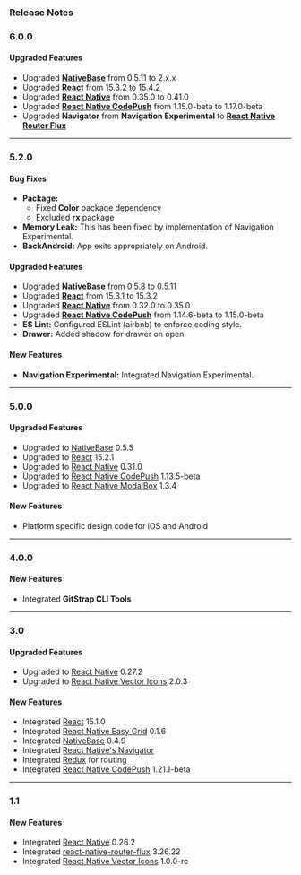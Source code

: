 ### Release Notes

### 6.0.0

#### Upgraded Features

*   Upgraded [**NativeBase**](https://github.com/GeekyAnts/NativeBase) from 0.5.11 to 2.x.x
*   Upgraded [**React**](https://facebook.github.io/react/) from 15.3.2 to 15.4.2
*   Upgraded [**React Native**](https://github.com/facebook/react-native) from 0.35.0 to 0.41.0
*   Upgraded [**React Native CodePush**](https://github.com/Microsoft/react-native-code-push) from 1.15.0-beta to 1.17.0-beta
*   Upgraded **Navigator** from **Navigation Experimental** to [**React Native Router Flux**](https://github.com/aksonov/react-native-router-flux)

* * *

### 5.2.0

#### Bug Fixes

*   **Package:**
    *   Fixed **Color** package dependency
    *   Excluded **rx** package
*   **Memory Leak:** This has been fixed by implementation of Navigation Experimental.
*   **BackAndroid:** App exits appropriately on Android.

#### Upgraded Features

*   Upgraded [**NativeBase**](https://github.com/GeekyAnts/NativeBase) from 0.5.8 to 0.5.11
*   Upgraded [**React**](https://facebook.github.io/react/) from 15.3.1 to 15.3.2
*   Upgraded [**React Native**](https://github.com/facebook/react-native) from 0.32.0 to 0.35.0
*   Upgraded [**React Native CodePush**](https://github.com/Microsoft/react-native-code-push) from 1.14.6-beta to 1.15.0-beta
*   **ES Lint:** Configured ESLint (airbnb) to enforce coding style.
*   **Drawer:** Added shadow for drawer on open.

#### New Features

*   **Navigation Experimental:** Integrated Navigation Experimental.

* * *

### 5.0.0

#### Upgraded Features

*   Upgraded to [NativeBase](https://github.com/GeekyAnts/NativeBase) 0.5.5
*   Upgraded to [React](https://facebook.github.io/react/) 15.2.1
*   Upgraded to [React Native](https://github.com/facebook/react-native) 0.31.0
*   Upgraded to [React Native CodePush](https://github.com/Microsoft/react-native-code-push) 1.13.5-beta
*   Upgraded to [React Native ModalBox](https://github.com/maxs15/react-native-modalbox) 1.3.4

#### New Features

*   Platform specific design code for iOS and Android

* * *

### 4.0.0

#### New Features

*   Integrated **GitStrap CLI Tools**

* * *

### 3.0

#### Upgraded Features

*   Upgraded to [React Native](https://facebook.github.io/react-native/) 0.27.2
*   Upgraded to [React Native Vector Icons](https://github.com/oblador/react-native-vector-icons) 2.0.3

#### New Features

*   Integrated [React](https://facebook.github.io/react/) 15.1.0
*   Integrated [React Native Easy Grid](https://github.com/GeekyAnts/react-native-easy-grid) 0.1.6
*   Integrated [NativeBase](https://github.com/GeekyAnts/NativeBase) 0.4.9
*   Integrated [React Native's Navigator](https://facebook.github.io/react-native/docs/navigator.html)
*   Integrated [Redux](http://redux.js.org/) for routing
*   Integrated [React Native CodePush](https://github.com/Microsoft/react-native-code-push) 1.21.1-beta

* * *

### 1.1

#### New Features

*   Integrated [React Native](https://github.com/facebook/react-native) 0.26.2
*   Integrated [react-native-router-flux](https://github.com/aksonov/react-native-router-flux) 3.26.22
*   Integrated [React Native Vector Icons](https://github.com/oblador/react-native-vector-icons) 1.0.0-rc

